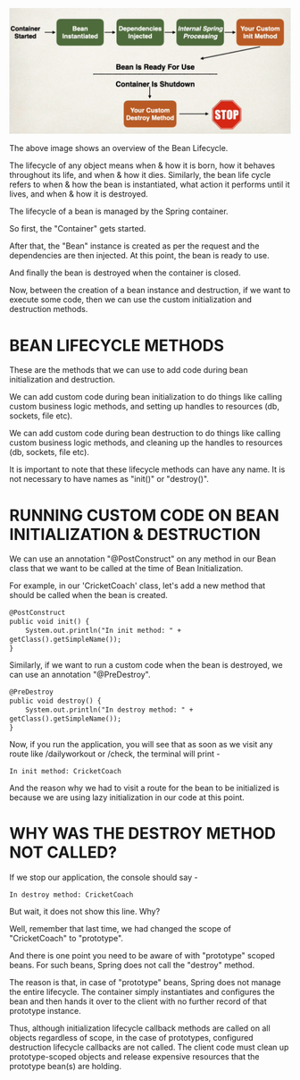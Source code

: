 ![alt text](image-3.png)

The above image shows an overview of the Bean Lifecycle.

The lifecycle of any object means when & how it is born, how it behaves throughout its life, and when & how it dies. Similarly, the bean life cycle refers to when & how the bean is instantiated, what action it performs until it lives, and when & how it is destroyed. 

The lifecycle of a bean is managed by the Spring container.

So first, the "Container" gets started.

After that, the "Bean" instance is created as per the request and the dependencies are then injected. At this point, the bean is ready to use.

And finally the bean is destroyed when the container is closed.

Now, between the creation of a bean instance and destruction, if we want to execute some code, then we can use the custom initialization and destruction methods.

# BEAN LIFECYCLE METHODS

These are the methods that we can use to add code during bean initialization and destruction. 

We can add custom code during bean initialization to do things like calling custom business logic methods, and setting up handles to resources (db, sockets, file etc).

We can add custom code during bean destruction to do things like calling custom business logic methods, and cleaning up the handles to resources (db, sockets, file etc).

It is important to note that these lifecycle methods can have any name. It is not necessary to have names as "init()" or "destroy()". 

# RUNNING CUSTOM CODE ON BEAN INITIALIZATION & DESTRUCTION

We can use an annotation "@PostConstruct" on any method in our Bean class that we want to be called at the time of Bean Initialization.

For example, in our 'CricketCoach' class, let's add a new method that should be called when the bean is created.

    @PostConstruct
    public void init() {
        System.out.println("In init method: " + getClass().getSimpleName());
    }

Similarly, if we want to run a custom code when the bean is destroyed, we can use an annotation "@PreDestroy".

    @PreDestroy
    public void destroy() {
        System.out.println("In destroy method: " + getClass().getSimpleName());
    }

Now, if you run the application, you will see that as soon as we visit any route like /dailyworkout or /check, the terminal will print - 

    In init method: CricketCoach

And the reason why we had to visit a route for the bean to be initialized is because we are using lazy initialization in our code at this point.

# WHY WAS THE DESTROY METHOD NOT CALLED?

If we stop our application, the console should say -

    In destroy method: CricketCoach

But wait, it does not show this line. Why?

Well, remember that last time, we had changed the scope of "CricketCoach" to "prototype".

And there is one point you need to be aware of with "prototype" scoped beans. For such beans, Spring does not call the "destroy" method.

The reason is that, in case of "prototype" beans, Spring does not manage the entire lifecycle. The container simply instantiates and configures the bean and then hands it over to the client with no further record of that prototype instance.

Thus, although initialization lifecycle callback methods are called on all objects regardless of scope, in the case of prototypes, configured destruction lifecycle callbacks are not called. The client code must clean up prototype-scoped objects and release expensive resources that the prototype bean(s) are holding.